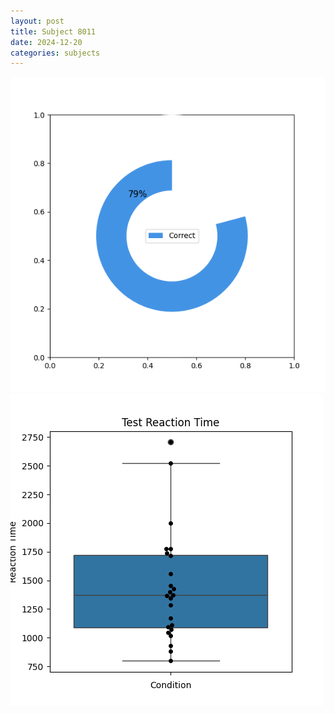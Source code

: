 ```yaml
---
layout: post
title: Subject 8011
date: 2024-12-20
categories: subjects
---
```


![](data/8011/run-9/8011_FN_acc_test.png)
![](data/8011/run-9/8011_FN_rt.png)
